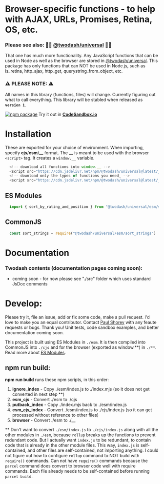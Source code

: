 # Browser-specific functions - to help with AJAX, URLs, Promises, Retina, OS, etc.

### Please see also: 📙🚀 [@twodash/universal](#) 📙🚀

That one has much more functionality. Any JavaScript functions that can be used in Node as well as the browser are stored in [@twodash/universal](#). This package has only functions that can NOT be used in Node.js, such as is_retina, http_ajax, http_get, querystring_from_object, etc.

### ⚠️ PLEASE NOTE: ⚠️

All names in this library (functions, files) will change. Currently figuring out what to call everything. This library will be stabled when released as **`version 1`**.

[![npm package](https://img.shields.io/npm/v/@twodashes/browser.svg)](https://www.npmjs.com/package/@twodashes/browser)
Try it out in **[CodeSandbox.io](https://codesandbox.io/s/twodashes-universal-demo-2r4os)**


# Installation

These are exported for your choice of environment. When importing, specify **cjs**/**esm**/**\_\_** format. The **\_\_** is meant to be used with the browser `<script>` tag. It creates a `window.__` variable.

```JavaScript
  <!-- download all functions into window.__ -->
  <script src="https://cdn.jsdelivr.net/npm/@twodash/universal@latest/__/index.js"></script>
  <!-- download only the types of functions you need_ -->
  <script src="https://cdn.jsdelivr.net/npm/@twodash/universal@latest/__/sort_strings.js"></script>
```

## ES Modules
```JavaScript
  import { sort_by_rating_and_position } from "@twodash/universal/esm/sort_strings"
```

## CommonJS
```JavaScript
  const sort_strings = require("@twodash/universal/esm/sort_strings")
```

# Documentation

### Twodash contents (documentation pages coming soon):

- coming soon - for now please see "./src" folder which uses standard JsDoc comments


# Develop:

Please try it, file an issue, add or fix some code, make a pull request. I'd love to make you an equal contributor. Contact [Paul Shorey](https://paulshorey.com) with any feaute requests or bugs. Thank you! Unit tests, code sandbox examples, and better documentation coming soon.

This project is built using ES Modules in `./esm`. It is then compiled into CommonJS into `./cjs` and for the browser (exported as window.**) in `./**`. Read more about [ES Modules](https://nodejs.org/api/esm.html).

## npm run build:

**npm run build** runs these npm scripts, in this order:

1. **ignore_index** - Copy ./esm/index.js to ./index.mjs (so it does not get converted in next step \*\*)
2. **esm_cjs** - Convert ./esm to ./cjs
3. **putback_index** - Copy ./index.mjs back to ./esm/index.js
4. **esm_cjs_index** - Convert ./esm/index.js to ./cjs/index.js (so it can get processed without reference to other files)
5. **browser** - Convert ./esm to ./__

\*\* Don't want to convert `./esm/index.js` to `./cjs/index.js` along with all the other modules in `./esm`, because `rollup` breaks up the functions to prevent redundant code. But I actually want `index.js` to be redundant, to contain code that is already in the other module files. This way, `index.js` is self-contained, and other files are self-contained, not importing anything. I could not figure out how to configure `rollup` command to NOT build with `require()` commands. Can not have `require()` commands because the `parcel` command does convert to browser code well with require commands. Each file already needs to be self-contained before running `parcel build`.
